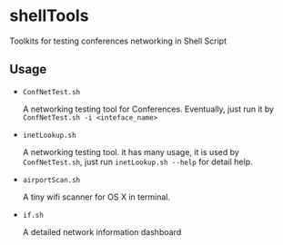 shellTools
==========

Toolkits for testing conferences networking in Shell Script


Usage
-----

- `ConfNetTest.sh`
	
	A networking testing tool for Conferences. Eventually, just run it by `ConfNetTest.sh -i <inteface_name>`
	
- `inetLookup.sh`
	
	A networking testing tool. it has many usage, it is used by `ConfNetTest.sh`, just run `inetLookup.sh --help` for detail help.
	
- `airportScan.sh`
	
	A tiny wifi scanner for OS X in terminal.
	
- `if.sh`
	
	A detailed network information dashboard